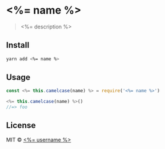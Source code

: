 # <%= name %>

> <%= description %>

## Install

```bash
yarn add <%= name %>
```

## Usage

```js
const <%= this.camelcase(name) %> = require('<%= name %>')

<%= this.camelcase(name) %>()
//=> foo
```

## License

MIT &copy; [<%= username %>](<%= website %>)
